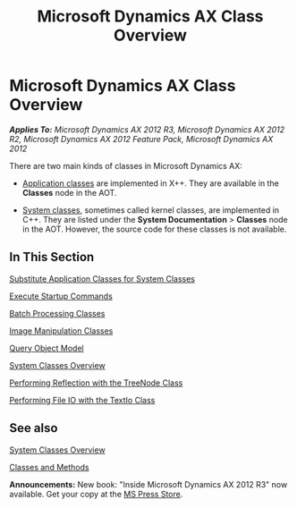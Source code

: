 ﻿---
title: Microsoft Dynamics AX Class Overview
TOCTitle: Microsoft Dynamics AX Class Overview
ms:assetid: b731d313-0849-4995-b682-d3bc65e803af
ms:mtpsurl: https://msdn.microsoft.com/en-us/library/Aa859251(v=AX.60)
ms:contentKeyID: 35249840
ms.date: 05/18/2015
mtps_version: v=AX.60
---

# Microsoft Dynamics AX Class Overview 


_**Applies To:** Microsoft Dynamics AX 2012 R3, Microsoft Dynamics AX 2012 R2, Microsoft Dynamics AX 2012 Feature Pack, Microsoft Dynamics AX 2012_

There are two main kinds of classes in Microsoft Dynamics AX:

  - [Application classes](https://msdn.microsoft.com/en-us/library/aa573512\(v=ax.60\)) are implemented in X++. They are available in the **Classes** node in the AOT.

  - [System classes](system-classes-overview.md), sometimes called kernel classes, are implemented in C++. They are listed under the **System Documentation** \> **Classes** node in the AOT. However, the source code for these classes is not available.

## In This Section

[Substitute Application Classes for System Classes](substitute-application-classes-for-system-classes.md)

[Execute Startup Commands](execute-startup-commands.md)

[Batch Processing Classes](batch-processing-classes.md)

[Image Manipulation Classes](image-manipulation-classes.md)

[Query Object Model](query-object-model.md)

[System Classes Overview](system-classes-overview.md)

[Performing Reflection with the TreeNode Class](performing-reflection-with-the-treenode-class.md)

[Performing File IO with the TextIo Class](performing-file-io-with-the-textio-class.md)

## See also

[System Classes Overview](system-classes-overview.md)

[Classes and Methods](classes-and-methods.md)

  
**Announcements:** New book: "Inside Microsoft Dynamics AX 2012 R3" now available. Get your copy at the [MS Press Store](https://www.microsoftpressstore.com/store/inside-microsoft-dynamics-ax-2012-r3-9780735685109).

